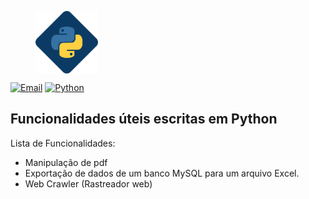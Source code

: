 <figure>
  <img src="https://github.com/wendelanchieta/python/blob/master/img/python_banner_image.png" alt="cabecalho-readme-python" height="100" align="middle">
</figure>

[![Email](https://img.shields.io/badge/email-wendelanchieta%40gmail.com-blue)](mailto:wendelanchieta@gmail.com)
[![Python](https://img.shields.io/badge/python-blue)](#)


## Funcionalidades úteis escritas em Python

Lista de Funcionalidades:
* Manipulação de pdf
* Exportação de dados de um banco MySQL para um arquivo Excel.
* Web Crawler (Rastreador web)
